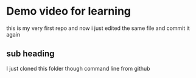 # Demo video for learning
this is my very first repo
and now i just edited the same file and commit it again

## sub heading
I just cloned this folder though command line from github